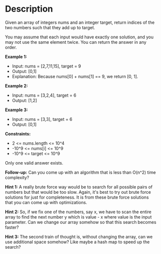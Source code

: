 # Description
Given an array of integers nums and an integer target, return indices of the two numbers such that they add up to target.

You may assume that each input would have exactly one solution, and you may not use the same element twice.
You can return the answer in any order.

**Example 1:**
- Input: nums = [2,7,11,15], target = 9 
- Output: [0,1]
- Explanation: Because nums[0] + nums[1] == 9, we return [0, 1].

**Example 2:**
- Input: nums = [3,2,4], target = 6
- Output: [1,2]

**Example 3:**
- Input: nums = [3,3], target = 6
- Output: [0,1]

**Constraints:**
- 2 <= nums.length <= 10^4
- -10^9 <= nums[i] <= 10^9
- -10^9 <= target <= 10^9

Only one valid answer exists.

**Follow-up:** Can you come up with an algorithm that is less than O(n^2) time complexity?

**Hint 1:**
A really brute force way would be to search for all possible pairs of numbers but that would be too slow. Again, it's best to try out brute force solutions for just for completeness. It is from these brute force solutions that you can come up with optimizations.

**Hint 2:**
So, if we fix one of the numbers, say x, we have to scan the entire array to find the next number y which is value - x where value is the input parameter. Can we change our array somehow so that this search becomes faster?

**Hint 3:**
The second train of thought is, without changing the array, can we use additional space somehow? Like maybe a hash map to speed up the search?